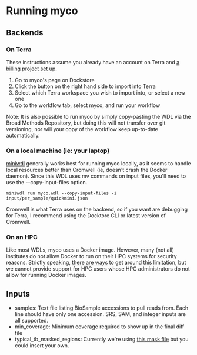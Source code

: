 # Running myco

## Backends

### On Terra
These instructions assume you already have an account on Terra and [a billing project set up](https://support.terra.bio/hc/en-us/articles/360026182251-How-to-set-up-billing-in-Terra).
1. Go to myco's page on Dockstore
2. Click the button on the right hand side to import into Terra
3. Select which Terra workspace you wish to import into, or select a new one
4. Go to the workflow tab, select myco, and run your workflow

Note: It is also possible to run myco by simply copy-pasting the WDL via the Broad Methods Repository, but doing this will not transfer over git versioning, nor will your copy of the workflow keep up-to-date automatically.

### On a local machine (ie: your laptop)
[miniwdl](https://github.com/chanzuckerberg/miniwdl) generally works best for running myco locally, as it seems to handle local resources better than Cromwell (ie, doesn't crash the Docker daemon). Since this WDL uses mv commands on input files, you'll need to use the --copy-input-files option.

`miniwdl run myco.wdl --copy-input-files -i input/per_sample/quickmini.json`

Cromwell is what Terra uses on the backend, so if you want are debugging for Terra, I recommend using the Docktore CLI or latest version of Cromwell.

### On an HPC
Like most WDLs, myco uses a Docker image. However, many (not all) institutes do not allow Docker to run on their HPC systems for security reasons. Strictly speaking, [there are ways](https://docs.dockstore.org/en/stable/advanced-topics/docker-alternatives.html) to get around this limitation, but we cannot provide support for HPC users whose HPC administrators do not allow for running Docker images.

## Inputs
* samples: Text file listing BioSample accessions to pull reads from. Each line should have only one accession. SRS, SAM, and integer inputs are all supported.
* min_coverage: Minimum coverage required to show up in the final diff file
* typical_tb_masked_regions: Currently we're using [this mask file](https://github.com/iqbal-lab-org/cryptic_tb_callable_mask/blob/43ec21319209b23f648f32e4868bdf07cf09f2a0/R00000039_repregions.bed) but you could insert your own.